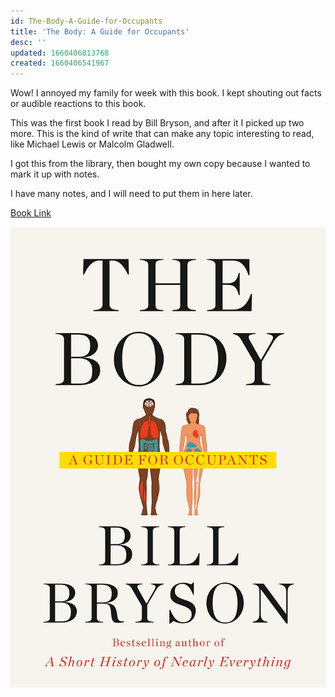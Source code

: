 ```yaml
---
id: The-Body-A-Guide-for-Occupants
title: 'The Body: A Guide for Occupants'
desc: ''
updated: 1660406813768
created: 1660406541967
---
```


Wow!
I annoyed my family for week with this book. 
I kept shouting out facts or audible reactions to this book.

This was the first book I read by Bill Bryson, and after it I picked up two more. This is the kind of write that can make any topic interesting to read, like Michael Lewis or Malcolm Gladwell.

I got this from the library, then bought my own copy because I wanted to mark it up with notes.

I have many notes, and I will need to put them in here later.

[Book Link](https://www.penguinrandomhouse.com/books/239783/the-body-by-bill-bryson/)

![](/assets/images/2022-08-13-12-05-32.png)
